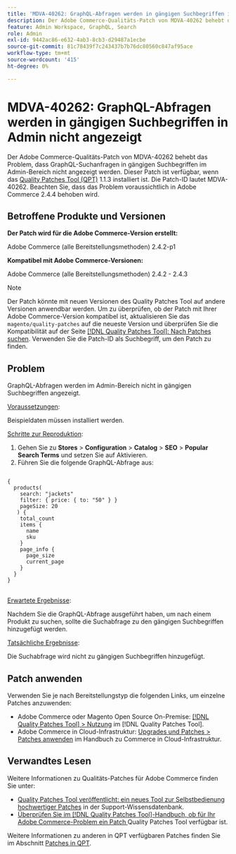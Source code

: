 ```yaml
---
title: 'MDVA-40262: GraphQL-Abfragen werden in gängigen Suchbegriffen in Admin nicht angezeigt'
description: Der Adobe Commerce-Qualitäts-Patch von MDVA-40262 behebt das Problem, dass GraphQL-Suchanfragen in gängigen Suchbegriffen im Admin-Bereich nicht angezeigt werden. Dieser Patch ist verfügbar, wenn das [Quality Patches Tool (QPT)](https://experienceleague.adobe.com/en/docs/commerce-knowledge-base/kb/announcements/commerce-announcements/magento-quality-patches-released-new-tool-to-self-serve-quality-patches) 1.1.3 installiert ist. Die Patch-ID lautet MDVA-40262. Beachten Sie, dass das Problem voraussichtlich in Adobe Commerce 2.4.4 behoben wird.
feature: Admin Workspace, GraphQL, Search
role: Admin
exl-id: 9442ac86-e632-4ab3-8cb3-d29487a1ecbe
source-git-commit: 81c78439f7c243437b7b76dc80560c847af95ace
workflow-type: tm+mt
source-wordcount: '415'
ht-degree: 0%

---
```


# MDVA-40262: GraphQL-Abfragen werden in gängigen Suchbegriffen in Admin nicht angezeigt

Der Adobe Commerce-Qualitäts-Patch von MDVA-40262 behebt das Problem, dass GraphQL-Suchanfragen in gängigen Suchbegriffen im Admin-Bereich nicht angezeigt werden. Dieser Patch ist verfügbar, wenn das [Quality Patches Tool (QPT)](https://experienceleague.adobe.com/en/docs/commerce-knowledge-base/kb/announcements/commerce-announcements/magento-quality-patches-released-new-tool-to-self-serve-quality-patches) 1.1.3 installiert ist. Die Patch-ID lautet MDVA-40262. Beachten Sie, dass das Problem voraussichtlich in Adobe Commerce 2.4.4 behoben wird.

## Betroffene Produkte und Versionen

**Der Patch wird für die Adobe Commerce-Version erstellt:**

Adobe Commerce (alle Bereitstellungsmethoden) 2.4.2-p1

**Kompatibel mit Adobe Commerce-Versionen:**

Adobe Commerce (alle Bereitstellungsmethoden) 2.4.2 - 2.4.3

>[!NOTE]
>
>Der Patch könnte mit neuen Versionen des Quality Patches Tool auf andere Versionen anwendbar werden. Um zu überprüfen, ob der Patch mit Ihrer Adobe Commerce-Version kompatibel ist, aktualisieren Sie das `magento/quality-patches` auf die neueste Version und überprüfen Sie die Kompatibilität auf der Seite [[!DNL Quality Patches Tool]: Nach Patches suchen](https://experienceleague.adobe.com/en/docs/commerce-knowledge-base/kb/announcements/commerce-announcements/magento-quality-patches-released-new-tool-to-self-serve-quality-patches). Verwenden Sie die Patch-ID als Suchbegriff, um den Patch zu finden.

## Problem

GraphQL-Abfragen werden im Admin-Bereich nicht in gängigen Suchbegriffen angezeigt.

<u>Voraussetzungen</u>:

Beispieldaten müssen installiert werden.

<u>Schritte zur Reproduktion</u>:

1. Gehen Sie zu **Stores** > **Configuration** > **Catalog** > **SEO** > **Popular Search Terms** und setzen Sie auf Aktivieren.
1. Führen Sie die folgende GraphQL-Abfrage aus:

<pre>
<code class="language-graphql">
{
  products(
    search: "jackets"
    filter: { price: { to: "50" } }
    pageSize: 20
   ) {
    total_count
    items {
      name
      sku
    }
    page_info {
      page_size
      current_page
    }
  }
}
</code>
</pre>

<u>Erwartete Ergebnisse</u>:

Nachdem Sie die GraphQL-Abfrage ausgeführt haben, um nach einem Produkt zu suchen, sollte die Suchabfrage zu den gängigen Suchbegriffen hinzugefügt werden.

<u>Tatsächliche Ergebnisse</u>:

Die Suchabfrage wird nicht zu gängigen Suchbegriffen hinzugefügt.

## Patch anwenden

Verwenden Sie je nach Bereitstellungstyp die folgenden Links, um einzelne Patches anzuwenden:

* Adobe Commerce oder Magento Open Source On-Premise: [[!DNL Quality Patches Tool] > Nutzung](/help/tools/quality-patches-tool/usage.md) im [!DNL Quality Patches Tool].
* Adobe Commerce in Cloud-Infrastruktur: [Upgrades und Patches > Patches anwenden](https://experienceleague.adobe.com/docs/commerce-cloud-service/user-guide/develop/upgrade/apply-patches.html) im Handbuch zu Commerce in Cloud-Infrastruktur.

## Verwandtes Lesen

Weitere Informationen zu Qualitäts-Patches für Adobe Commerce finden Sie unter:

* [Quality Patches Tool veröffentlicht: ein neues Tool zur Selbstbedienung hochwertiger Patches](https://experienceleague.adobe.com/en/docs/commerce-knowledge-base/kb/announcements/commerce-announcements/magento-quality-patches-released-new-tool-to-self-serve-quality-patches) in der Support-Wissensdatenbank.
* [Überprüfen Sie im [!DNL Quality Patches Tool]-Handbuch, ob für Ihr Adobe Commerce-Problem ein Patch ](/help/tools/quality-patches-tool/patches-available-in-qpt/check-patch-for-magento-issue-with-magento-quality-patches.md) Quality Patches Tool verfügbar ist.

Weitere Informationen zu anderen in QPT verfügbaren Patches finden Sie im Abschnitt [Patches in QPT](https://experienceleague.adobe.com/tools/commerce-quality-patches/index.html).
